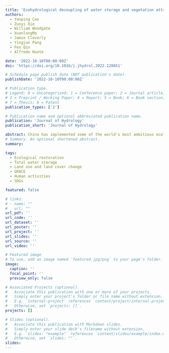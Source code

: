 ```yaml
---
title: 'Ecohydrological decoupling of water storage and vegetation attributed to China’s large-scale ecological restoration programs'
authors:
  - Yanping Cao
  - Zunyi Xie
  - William Woodgate
  - XuanlongMa
  - Jamie Cleverly
  - Yingjun Pang
  - Fen Qin
  - Alfredo Huete 

date: '2022-10-10T00:00:00Z'
doi: 'https://doi.org/10.1016/j.jhydrol.2022.128651'

# Schedule page publish date (NOT publication's date).
publishDate: '2022-10-10T00:00:00Z'

# Publication type.
# Legend: 0 = Uncategorized; 1 = Conference paper; 2 = Journal article;
# 3 = Preprint / Working Paper; 4 = Report; 5 = Book; 6 = Book section;
# 7 = Thesis; 8 = Patent
publication_types: ['2']

# Publication name and optional abbreviated publication name.
publication: 'Journal of Hydrology'
publication_short: 'Journal of Hydrology'

abstract: China has implemented some of the world's most ambitious ecological restoration (ER) programs over the past two decades. These large-scale multi-billion-dollar projects have achieved widespread greening across the country. However, the impacts of different ER-driven land cover modifications on total water resources remain largely unknown, particularly over areas characterized by complex environments of coupled human and natural systems. Here we quantified ecohydrological impacts of multiple ER programs applied over various parts of China’s Yellow River Basin (YRB), with their lumped effects being partitioned into individual ones. ER-related drivers were disentangled, leading in individual attribution of inter-annual climatic variability and agricultural activity with cross-sensor satellite observations and statistical modelling. Our results showed an ecohydrological decoupling of water storage and vegetation greenness attributed to ER programs. Increases in natural land cover types (e.g. forest and grassland) were found at the expense of human intensive land use, such as farmland, with the combined changes resulting in a concurrent dramatic water storage loss of 3.70 billion tons/year from 2002 to 2021. ER was the dominant driver of water loss (>66 %) among all factors considered, commensurate with areal land-cover change and ER program cost. The entire basin was divided into two regions with opposite water trends by the ER activities with different restoration strategies. This study’s framework is applicable to substantial part of the globe like YRB and is encouraged to be applied for more wholistic ER impact evaluations.
# Summary. An optional shortened abstract.
summary: 

tags:
  - Ecological restoration
  - Total water storage
  - Land use and land cover change
  - GRACE
  - Human activities
  - SDGs

featured: false

# links:
# - name: ""
#   url: ""
url_pdf: ''
url_code: ''
url_dataset: ''
url_poster: ''
url_project: ''
url_slides: ''
url_source: ''
url_video: ''

# Featured image
# To use, add an image named `featured.jpg/png` to your page's folder.
image:
  caption: ''
  focal_point: ''
  preview_only: false

# Associated Projects (optional).
#   Associate this publication with one or more of your projects.
#   Simply enter your project's folder or file name without extension.
#   E.g. `internal-project` references `content/project/internal-project/index.md`.
#   Otherwise, set `projects: []`.
projects: []

# Slides (optional).
#   Associate this publication with Markdown slides.
#   Simply enter your slide deck's filename without extension.
#   E.g. `slides: "example"` references `content/slides/example/index.md`.
#   Otherwise, set `slides: ""`.
slides:
---
```



